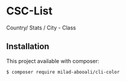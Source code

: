 # CSC-List
Country/ Stats / City  - Class

## Installation

This project available with composer:
```
$ composer require milad-abooali/cli-color
```

